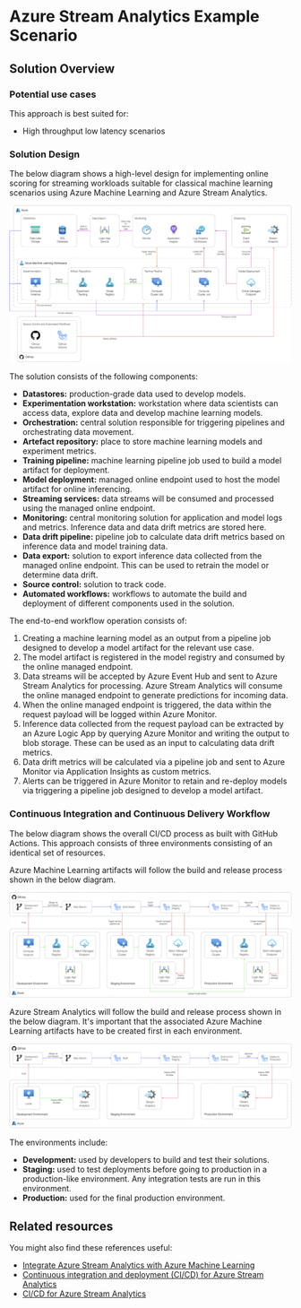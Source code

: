 # Azure Stream Analytics Example Scenario

## Solution Overview

### Potential use cases

This approach is best suited for:

- High throughput low latency scenarios

### Solution Design

The below diagram shows a high-level design for implementing online scoring for streaming workloads suitable for classical machine learning scenarios using Azure Machine Learning and Azure Stream Analytics.

![design](./images/design-streaming.png)

The solution consists of the following components:

- **Datastores:** production-grade data used to develop models.
- **Experimentation workstation:** workstation where data scientists can access data, explore data and develop machine learning models.
- **Orchestration:** central solution responsible for triggering pipelines and orchestrating data movement.
- **Artefact repository:** place to store machine learning models and experiment metrics.
- **Training pipeline:** machine learning pipeline job used to build a model artifact for deployment.
- **Model deployment:** managed online endpoint used to host the model artifact for online inferencing.
- **Streaming services:** data streams will be consumed and processed using the managed online endpoint.
- **Monitoring:** central monitoring solution for application and model logs and metrics. Inference data and data drift metrics are stored here.
- **Data drift pipeline:** pipeline job to calculate data drift metrics based on inference data and model training data.
- **Data export:** solution to export inference data collected from the managed online endpoint. This can be used to retrain the model or determine data drift.
- **Source control:** solution to track code.
- **Automated workflows:** workflows to automate the build and deployment of different components used in the solution.

The end-to-end workflow operation consists of:

1. Creating a machine learning model as an output from a pipeline job designed to develop a model artifact for the relevant use case.
2. The model artifact is registered in the model registry and consumed by the online managed endpoint.
3. Data streams will be accepted by Azure Event Hub and sent to Azure Stream Analytics for processing. Azure Stream Analytics will consume the online managed endpoint to generate predictions for incoming data.
4. When the online managed endpoint is triggered, the data within the request payload will be logged within Azure Monitor.
5. Inference data collected from the request payload can be extracted by an Azure Logic App by querying Azure Monitor and writing the output to blob storage. These can be used as an input to calculating data drift metrics.
6. Data drift metrics will be calculated via a pipeline job and sent to Azure Monitor via Application Insights as custom metrics.
7. Alerts can be triggered in Azure Monitor to retain and re-deploy models via triggering a pipeline job designed to develop a model artifact.

### Continuous Integration and Continuous Delivery Workflow

The below diagram shows the overall CI/CD process as built with GitHub Actions. This approach consists of three environments consisting of an identical set of resources.

Azure Machine Learning artifacts will follow the build and release process shown in the below diagram.

![design](./images/cicd-online.png)

Azure Stream Analytics will follow the build and release process shown in the below diagram. It's important that the associated Azure Machine Learning artifacts have to be created first in each environment.

![design](./images/cicd-streaming.png)

The environments include:

- **Development:** used by developers to build and test their solutions.
- **Staging:** used to test deployments before going to production in a production-like environment. Any integration tests are run in this environment.
- **Production:** used for the final production environment.

## Related resources

You might also find these references useful:

- [Integrate Azure Stream Analytics with Azure Machine Learning](https://docs.microsoft.com/en-us/azure/stream-analytics/machine-learning-udf)
- [Continuous integration and deployment (CI/CD) for Azure Stream Analytics](https://docs.microsoft.com/en-us/azure/stream-analytics/cicd-overview)
- [CI/CD for Azure Stream Analytics](https://github.com/Azure-Samples/modern-data-warehouse-dataops/tree/main/single_tech_samples/streamanalytics)
